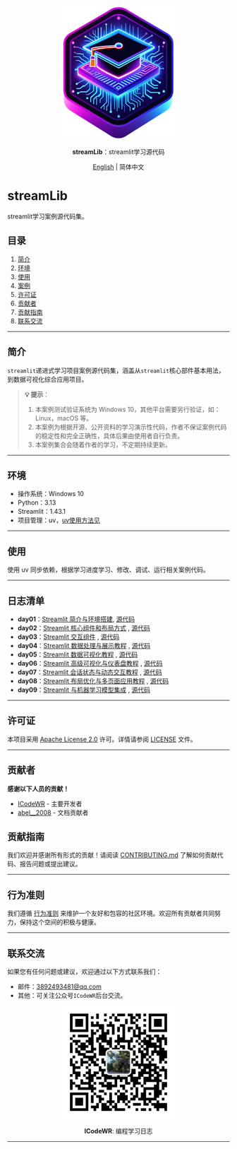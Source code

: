 <div align="center">
  <img src="../../assets/logo.png" width=256></img>
<p><strong>streamLib</strong>：streamlit学习源代码 </p>

[English](README.en.md) | 简体中文
</div>

# streamLib

streamlit学习案例源代码集。

## 目录

1. [简介](#简介)
3. [环境](#环境)
4. [使用](#使用)
2. [案例](#案例)
6. [许可证](#许可证)
5. [贡献者](#贡献者)
5. [贡献指南](#贡献指南)
7. [联系交流](#联系交流)

---

## 简介

`streamlit`递进式学习项目案例源代码集，涵盖从`streamlit`核心部件基本用法，到数据可视化综合应用项目。

>**💡 提示**：
>1. 本案例测试验证系统为 Windows 10，其他平台需要另行验证，如：Linux，macOS 等。
>2. 本案例为根据开源、公开资料的学习演示性代码，作者不保证案例代码的稳定性和完全正确性，具体后果由使用者自行负责。
>3. 本案例集合会随着作者的学习，不定期持续更新。

---

## 环境

- 操作系统：Windows 10
- Python：3.13
- Streamlit：1.43.1
- 项目管理：uv，[uv使用方法见](https://mp.weixin.qq.com/s/ntCupZohe9TDpmDBo3MsYg)

---

## 使用

使用 uv 同步依赖，根据学习进度学习、修改、调试、运行相关案例代码。

---

## 日志清单
- **day01**：[Streamlit 简介与环境搭建](https://mp.weixin.qq.com/s/S4pB2dV1cJ2vOIotzKPHFg), [源代码](./src/day01/app.py)
- **day02**：[Streamlit 核心组件和布局方式](https://mp.weixin.qq.com/s/70I55nBFyw8jnALsN_9WrQ) , [源代码](./src/day02/app.py)
- **day03**：[Streamlit 交互组件](https://mp.weixin.qq.com/s/DCfHAStAx4dXhmI-Q3pwjA) , [源代码](./src/day03/app.py)
- **day04**：[Streamlit 数据处理与展示教程](https://mp.weixin.qq.com/s/eh_8lpxIrE4y0yDkxp3Xig) , [源代码](./src/day04/app.py)
- **day05**：[Streamlit 数据可视化教程](https://mp.weixin.qq.com/s/ZVOE5mIQdAMJpUE9ZRhK6A) , [源代码](./src/day05/05app.py)
- **day06**：[Streamlit 高级可视化与仪表盘教程](https://mp.weixin.qq.com/s/pfNSoqR0_D6w0Dg-pnBEOA) , [源代码](./src/day06/06app.py)
- **day07**：[Streamlit 会话状态与动态交互教程](https://mp.weixin.qq.com/s/K_OEU8IBEiOnSObGHREzMQ) , [源代码](./src/day07/07app.py)
- **day08**：[Streamlit 布局优化与多页面应用教程](https://mp.weixin.qq.com/s/wjfWxqTIUfc3n1V5oCT9lw) , [源代码](./src/day08/)
- **day09**：[Streamlit 与机器学习模型集成](https://mp.weixin.qq.com/s/IrUBIdfVCdjUY0jEw6saWg) , [源代码](./src/day09/09app.py)
---

## 许可证
本项目采用 [Apache License 2.0](LICENSE) 许可。详情请参阅 [LICENSE](LICENSE) 文件。

---

## 贡献者
**感谢以下人员的贡献！**
- [ICodeWR](https://gitcode.com/ICodeWR) - 主要开发者
- [abel__2008](https://gitcode.com/abel__2008) - 文档贡献者

## 贡献指南
我们欢迎并感谢所有形式的贡献！请阅读 [CONTRIBUTING.md](../../CONTRIBUTING.md) 了解如何贡献代码、报告问题或提出建议。

---

## 行为准则
我们遵循 [行为准则](../../CODE_OF_CONDUCT.md) 来维护一个友好和包容的社区环境。欢迎所有贡献者共同努力，保持这个空间的积极与健康。

---

## 联系交流
如果您有任何问题或建议，欢迎通过以下方式联系我们：
- 邮件：3892493481@qq.com
- 其他：可关注公众号`ICodeWR`后台交流。

<div align="center">
  <img src="../../assets/ICodeWR.jpg" width=256></img>
  <p><strong>ICodeWR</strong>: 编程学习日志 </p>
</div>

---
